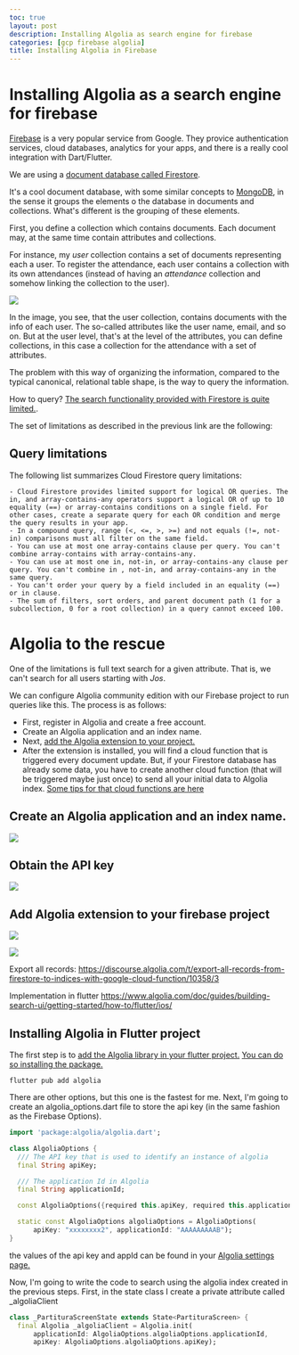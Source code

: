 ```yaml
---
toc: true
layout: post
description: Installing Algolia as search engine for firebase
categories: [gcp firebase algolia]
title: Installing Algolia in Firebase
---
```


# Installing Algolia as a search engine for firebase

[Firebase](https://firebase.google.com/) is a very popular service from Google. They provice authentication services, cloud databases, analytics for your apps, and there is a really cool integration with Dart/Flutter.

We are using a [document database called Firestore](https://firebase.google.com/docs/firestore/).

It's a cool document database, with some similar concepts to [MongoDB](https://www.mongodb.com), in the sense it groups the elements o the database in documents and collections. What's different is the grouping of these elements.

First, you define a collection which contains documents. Each document may, at the same time contain attributes and collections.

For instance, my *user* collection contains a set of documents representing each a user. To register the attendance, each user contains a collection with its own attendances (instead of having an *attendance* collection and somehow linking the collection to the user).

![]({{site.baseurl}}/images/2022-02-12-firebase-collection.gif )

In the image, you see, that the user collection, contains documents with the info of each user. The so-called attributes like the user name, email, and so on. But at the user level, that's at the level of the attributes, you can define collections, in this case a collection for the attendance with a set of attributes.

The problem with this way of organizing the information, compared to the typical canonical, relational table shape, is the way to query the information.

How to query? [The search functionality provided with Firestore is quite limited.](https://firebase.google.com/docs/firestore/query-data/queries).

The set of limitations as described in the previous link are the following:

## Query limitations

The following list summarizes Cloud Firestore query limitations:

    - Cloud Firestore provides limited support for logical OR queries. The in, and array-contains-any operators support a logical OR of up to 10 equality (==) or array-contains conditions on a single field. For other cases, create a separate query for each OR condition and merge the query results in your app.
    - In a compound query, range (<, <=, >, >=) and not equals (!=, not-in) comparisons must all filter on the same field.
    - You can use at most one array-contains clause per query. You can't combine array-contains with array-contains-any.
    - You can use at most one in, not-in, or array-contains-any clause per query. You can't combine in , not-in, and array-contains-any in the same query.
    - You can't order your query by a field included in an equality (==) or in clause.
    - The sum of filters, sort orders, and parent document path (1 for a subcollection, 0 for a root collection) in a query cannot exceed 100.

# Algolia to the rescue

One of the limitations is full text search for a given attribute. That is, we can't search for all users starting with *Jos*. 

We can configure Algolia community edition with our Firebase project to run queries like this.
The process is as follows:
 - First, register in Algolia and create a free account. 
 - Create an Algolia application and an index name.
 - Next, [add the Algolia extension to your project. ](https://firebase.google.com/products/extensions/algolia-firestore-algolia-search)
 - After the extension is installed, you will find a cloud function that is triggered every document update. But, if your Firestore database has already some data, you have to create another cloud function (that will be triggered maybe just once) to send all your initial data to Algolia index. [Some tips for that cloud functions are here](https://rsfarias.medium.com/how-to-set-up-firestore-and-algolia-319fcf2c0d37)
 
## Create an Algolia application and an index name.

![]({{site.baseurl}}/images/2022-02-12-algolia-index-creation.gif )

## Obtain the API key
![]({{site.baseurl}}/images/2022-02-12-algolia-api-key.gif )


## Add Algolia extension to your firebase project

![]({{site.baseurl}}/images/2022-02-12-algolia-extension.gif )


![]({{site.baseurl}}/images/2022-02-12-algolia-extension-install.gif )





Export all records:
https://discourse.algolia.com/t/export-all-records-from-firestore-to-indices-with-google-cloud-function/10358/3

Implementation in flutter https://www.algolia.com/doc/guides/building-search-ui/getting-started/how-to/flutter/ios/


## Installing Algolia in Flutter project

The first step is to [add the Algolia library in your flutter project.](https://www.algolia.com/doc/guides/building-search-ui/getting-started/how-to/flutter/ios/) [You can do so installing the package.](https://pub.dev/packages/algolia/install)

```shell
flutter pub add algolia
```

There are other options, but this one is the fastest for me.
Next, I'm going to create an algolia_options.dart file to store the api key (in the same fashion as the Firebase Options).

```dart
import 'package:algolia/algolia.dart';

class AlgoliaOptions {
  /// The API key that is used to identify an instance of algolia
  final String apiKey;

  /// The application Id in Algolia
  final String applicationId;

  const AlgoliaOptions({required this.apiKey, required this.applicationId});

  static const AlgoliaOptions algoliaOptions = AlgoliaOptions(
      apiKey: "xxxxxxxx2", applicationId: "AAAAAAAAAB");
}
```

the values of the api key and appId can be found in your [Algolia settings page.](https://www.algolia.com/account/api-keys/)

Now, I'm going to write the code to search using the algolia index created in the previous steps.
First, in the state class I create a private attribute called _algoliaClient

```dart
class _PartituraScreenState extends State<PartituraScreen> {
  final Algolia _algoliaClient = Algolia.init(
      applicationId: AlgoliaOptions.algoliaOptions.applicationId,
      apiKey: AlgoliaOptions.algoliaOptions.apiKey);
```
